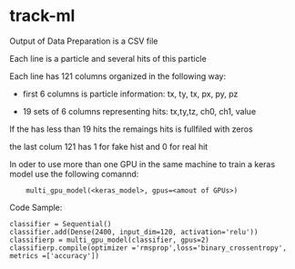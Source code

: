 # track-ml

Output of Data Preparation is a CSV file 

Each line is a particle and several hits of this particle 

Each line has 121 columns organized in the following way:

  - first 6 columns is particle information: tx, ty, tx, px, py, pz

  - 19 sets of 6 columns representing hits: tx,ty,tz, ch0, ch1, value
  
If the has less than 19 hits the remaings hits is fullfiled with zeros

the last colum 121 has 1 for fake hist and 0 for real hit

In oder to use more than one GPU in the same machine to train a keras model use the following comannd:

```
    multi_gpu_model(<keras_model>, gpus=<amout of GPUs>)
```

Code Sample:

```
classifier = Sequential()
classifier.add(Dense(2400, input_dim=120, activation='relu'))
classifierp = multi_gpu_model(classifier, gpus=2)
classifierp.compile(optimizer ='rmsprop',loss='binary_crossentropy', metrics =['accuracy'])
```
